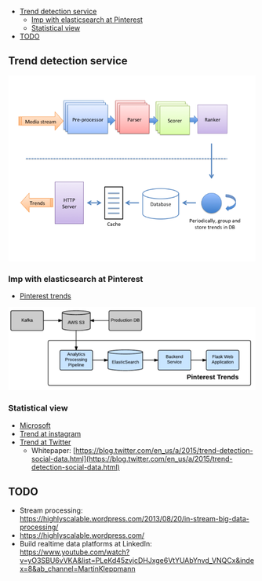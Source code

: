 - [Trend detection service](#trend-detection-service)
  - [Imp with elasticsearch at Pinterest](#imp-with-elasticsearch-at-pinterest)
  - [Statistical view](#statistical-view)
- [TODO](#todo)

## Trend detection service

![](../.gitbook/assets/trends_instagramTrendsDetection.png)

### Imp with elasticsearch at Pinterest

* [Pinterest trends](https://medium.com/pinterest-engineering/pinterest-trends-insights-into-unstructured-data-b4dbb2c8fb63)

![](../.gitbook/assets/trends_pinterest_trendsDetection.png)

### Statistical view

* [Microsoft](https://devblogs.microsoft.com/cse/2019/01/02/real-time-time-series-analysis-at-scale-for-trending-topics-detection/#:\~:text=Detecting%20trending%20topics%20requires%20the,the%20entire%20set%20of%20topics.)
* [Trend at instagram](https://instagram-engineering.com/trending-on-instagram-b749450e6d93)
* [Trend at Twitter](https://blog.twitter.com/engineering/en_us/a/2015/building-a-new-trends-experience.html)
  * Whitepaper: [https://blog.twitter.com/en_us/a/2015/trend-detection-social-data.html](https://blog.twitter.com/en_us/a/2015/trend-detection-social-data.html)


## TODO
* Stream processing: https://highlyscalable.wordpress.com/2013/08/20/in-stream-big-data-processing/
* https://highlyscalable.wordpress.com/
* Build realtime data platforms at LinkedIn: https://www.youtube.com/watch?v=yO3SBU6vVKA&list=PLeKd45zvjcDHJxge6VtYUAbYnvd_VNQCx&index=8&ab_channel=MartinKleppmann
